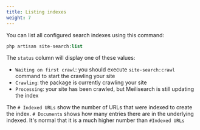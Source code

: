 ```yaml
---
title: Listing indexes
weight: 7
---
```


You can list all configured search indexes using this command:

```php
php artisan site-search:list
```

The `status` column will display one of these values:

- `Waiting on first crawl`: you should execute `site-search:crawl` command to start the crawling your site
- `Crawling`: the package is currently crawling your site
- `Processing`: your site has been crawled, but Meilisearch is still updating the index

The `# Indexed URLs` show the number of URLs that were indexed to create the index.
`# Documents` shows how many entries there are in the underlying indexed. It's normal that it is a much higher number than `#Indexed URLs`

